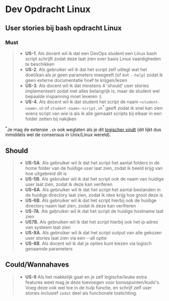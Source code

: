 # Dev Opdracht Linux

## User stories bij bash opdracht Linux

### Must

> - **US-1**. Als docent wil ik dat een DevOps student een Linux bash script schrijft zodat deze laat zien over basis Linux vaardigheden te beschikken
> - **US-2**. Als gebruiker wil ik dat het script zelf uitlegt wat het doet/kan als je geen parameters meegeeft (of evt `--help`) zodat ik geen externe documentatie hoef te krijgen/lezen
> - **US-3**. Als docent wil ik dat minstens 4 'should' user stories  implementeert zodat niet alles belangrijk is, maar de student wel bepaalde inspanning moet leveren :)
> - **US-4**. Als docent wil ik dat student het script de naam `<student-naam>.sh` of `student-naam>-script.sh`<sup>*</sup> geeft zodat ik snel kan zien wiens script van wie is als ik alle gemaakt scripts bij elkaar in een folder zetten bij nakijken

<sup>*</sup>Je mag de extensie `.sh` ook weglaten als je dit [logischer vindt](https://stackoverflow.com/questions/27813563/what-is-the-bash-file-extension) (dit lijkt dus inmiddels wel de consensus in Unix/Linux wereld).

## Should

> - **US-5A**. Als gebruiker wil ik dat het script het aantal folders in de home folder van de huidige user laat zien, zodat ik beeld krijg van hoe uitgebreid dit is
> - **US-5B**. Als gebruiker wil ik dat het script ook de naam van huidige user laat zien, zodat ik deze kan veriferen
> - **US-6A**. Als gebruiker wil ik dat het script het aantal bestanden in de huidige directory laat zien, zodat ik idee krijg hoe groot deze is
> - **US-6B**. Als gebruiker wil ik dat het script hierbij ook de huidige directory naam laat zien, zodat ik deze kan verifieren
> - **US-7A**. Als gebruiker wil ik dat het script de huidige hostname laat zien
> - **US7B.** Als gebruiken wil ik dat het script hierbij ook het ip adres van systeem laat zien
> - **US-8A**. Als gebruiker wil ik dat het script output van alle gekozen user stories laat zien via een --all optie
> - **US-8B**. Als docent wil ik dat je opties kunt kiezen via logisch genaamde parameters

## Could/Wannahaves

> - **US-9** Als het makkelijk gaat en je zelf logische/leuke extra features weet mag je deze toevoegen voor bonuspunten/kudo's. Voeg deze ook wel toe in de hulp functie, en schrijf zelf user stories inclusief `zodat` deel als functionele toelichting.
